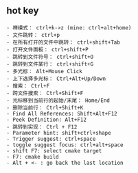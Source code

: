 #

## hot key

    - 禅模式： ctrl+k->z (mine: ctrl+alt+home)
    - 文件跳转： ctrl+p
    - 在所有打开的文件中跳转： ctrl+shift+Tab
    - 打开文件面板： ctrl+shift+P
    - 跳转到文件符号： ctrl+shift+O
    - 跳转到文件某行： ctrl+shift+G
    - 多光标： Alt+Mouse Click
    - 上下选择多光标： Ctrl+Alt+Up/Down
    - 搜索： Ctrl+F
    - 跨文件搜索： Ctrl+Shift+F
    - 光标移到当前行的起始/末尾： Home/End
    - 删除当前行： Ctrl+Shift+K
    - Find All References: Shift+Alt+F12
    - Peek Definition: Alt+F12
    - 跳转到实现： Ctrl + F12
    - Parameter hint: shift+ctrl+shape
    - Trigger suggest: ctrl+space
    - toggle suggest focus: ctrl+alt+space
    - shift F7: select cmake target
    - F7: cmake build
    - Alt + <- : go back the last location 
